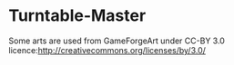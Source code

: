 # Turntable-Master

Some arts are used from GameForgeArt under CC-BY 3.0 licence:http://creativecommons.org/licenses/by/3.0/
